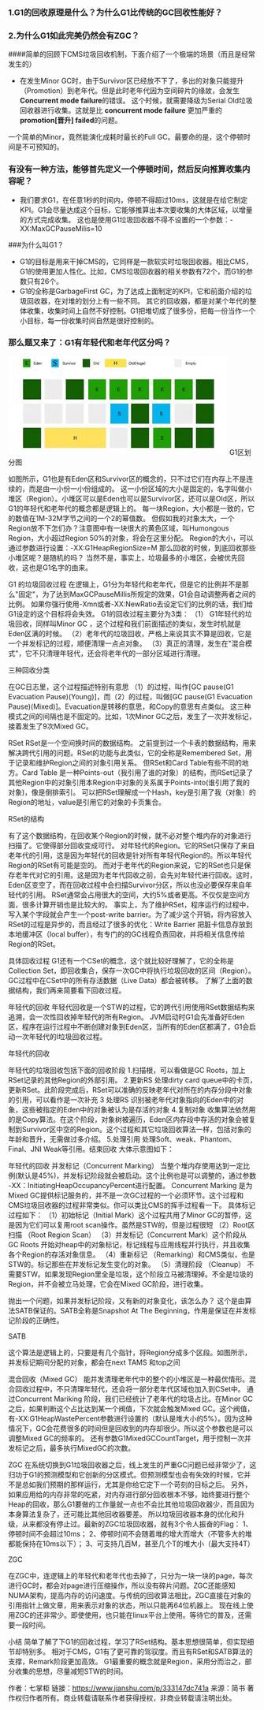 ### 1.G1的回收原理是什么？为什么G1比传统的GC回收性能好？
### 2.为什么G1如此完美仍然会有ZGC？

####简单的回顾下CMS垃圾回收机制，下面介绍了一个极端的场景（而且是经常发生的）

- 在发生Minor GC时，由于Survivor区已经放不下了，多出的对象只能提升（Promotion）到老年代。但是此时老年代因为空间碎片的缘故，会发生**Concurrent mode failure**的错误。
这个时候，就需要降级为Serial Old垃圾回收器进行收集。这就是比 **concurrent mode failure** 更加严重的**promotion[晋升] failed**的问题。

一个简单的Minor，竟然能演化成耗时最长的Full GC。最要命的是，这个停顿时间是不可预知的。

### 有没有一种方法，能够首先定义一个停顿时间，然后反向推算收集内容呢？

- 我们要求G1，在任意1秒的时间内，停顿不得超过10ms，这就是在给它制定KPI。G1会尽量达成这个目标，它能够推算出本次要收集的大体区域，以增量的方式完成收集。
这也是使用G1垃圾回收器不得不设置的一个参数：-XX:MaxGCPauseMilis=10

###为什么叫G1？

- G1的目标是用来干掉CMS的，它同样是一款软实时垃圾回收器。相比CMS，G1的使用更加人性化。比如，CMS垃圾回收器的相关参数有72个，而G1的参数只有26个。
- G1的全称是GarbageFirst GC，为了达成上面制定的KPI，它和前面介绍的垃圾回收器，在对堆的划分上有一些不同。 其它的回收器，都是对某个年代的整体收集，收集时间上自然不好控制。G1把堆切成了很多份，把每一份当作一个小目标，每一份收集时间自然是很好控制的。

### 那么题又来了：G1有年轻代和老年代区分吗？

![G1区域划分](../images/G1区域划分.webp)
G1区划分图

如图所示，G1也是有Eden区和Survivor区的概念的，只不过它们在内存上不是连续的，而是由一小份一小份组成的。
这一小份区域的大小是固定的，名字叫做小堆区（Region）。小堆区可以是Eden也可以是Survivor区，还可以是Old区，所以G1的年轻代和老年代的概念都是逻辑上的。
每一块Region，大小都是一致的，它的数值在1M-32M字节之间的一个2的幂值数。
但假如我的对象太大，一个Region放不下怎们办？注意图中有一块很大的黄色区域，叫Humongous Region，大小超过Region 50%的对象，将会在这里分配。
Region的大小，可以通过参数进行设置：-XX:G1HeapRegionSize=<N>M
那么回收的时候，到底回收那些小堆区呢？是随机的吗？
当然不是，事实上，垃圾最多的小堆区，会被优先回收，这也是G1名字的由来。

G1 的垃圾回收过程
在逻辑上，G1分为年轻代和老年代，但是它的比例并不是那么"固定"，为了达到MaxGCPauseMillis所规定的效果，G1会自动调整两者之间的比例。
如果你强行使用-Xmn或者-XX:NewRatio去设定它们的比例的话，我们给G1设定的这个目标将会失效。
G1的回收过程主要分为3类：
（1） G1年轻代的垃圾回收，同样叫Minor GC ，这个过程和我们前面描述的类似，发生时机就是Eden区满的时候。
（2）老年代的垃圾回收，严格上来说其实不算是回收，它是一个并发标记的过程，顺便清理一点点对象。
（3）真正的清理，发生在"混合模式"，它不只清理年轻代，还会将老年代的一部分区域进行清理。


三种回收分类

在GC日志里，这个过程描述特别有意思
（1）的过程，叫作[GC pause(G1 Evacuation Pause)(Young)]，而（2）的过程，叫做[GC pause(G1 Evacuation Pause)(Mixed)]。Evacuation是转移的意思，和Copy的意思有点类似。
这三种模式之间的间隔也是不固定的。比如，1次Minor GC之后，发生了一次并发标记，接着发生了9次Mixed GC。

RSet
RSet是一个空间换时间的数据结构。
之前提到过一个卡表的数据结构，用来解决跨代引用的问题。RSet的功能与此类似，它的全称是Remembered Set，用于记录和维护Region之间的对象引用关系。
但RSet和Card Table有些不同的地方。Card Table 是一种Points-out（我引用了谁的对象）的结构，而RSet记录了其他Region中的对象引用本Region中对象的关系属于Points-into(谁引用了我的对象)，像是倒排索引。
可以把RSet理解成一个Hash，key是引用了我（对象）的Region的地址，value是引用它的对象的卡页集合。


RSet的结构

有了这个数据结构，在回收某个Region的时候，就不必对整个堆内存的对象进行扫描了。它使得部分回收变成可行。
对年轻代的Region。它的RSet只保存了来自老年代的引用，这是因为年轻代的回收是针对所有年轻代Region的。所以年轻代Region的RSet有可能是空的。
而对于老年代的Region来说，它的RSet也只是保存老年代对它的引用。这是因为老年代回收之前，会先对年轻代进行回收。这时，Eden区变空了，而在回收过程中会扫描Survivor分区，所以也没必要保存来自年轻代的引用。
RSet通常会占用很大的空间，大约5%或者更高。不仅仅是空间方面，很多计算开销也是比较大的。
事实上，为了维护RSet，程序运行的过程中，写入某个字段就会产生一个post-write barrier。为了减少这个开销，将内容放入RSet的过程是异步的，而且经过了很多的优化：Write Barrier 把脏卡信息存放到本地缓冲区（local buffer），有专门的的GC线程负责回收，并将相关信息传给Region的RSet。

具体回收过程
G1还有一个CSet的概念，这个就比较好理解了，它的全称是Collection Set，即回收集合，保存一次GC中将执行垃圾回收的区间（Region）。GC过程中在CSet中的所有存活数据（Live Data）都会被转移。
了解了上面的数据结构，我们再来简要看下回收过程。

年轻代的回收
年轻代回收是一个STW的过程，它的跨代引用使用RSet数据结构来追溯，会一次性回收掉年轻代的所有Region。
JVM启动时G1会先准备好Eden区，程序在运行过程中不断创建对象到Eden区，当所有的Eden区都满了，G1会启动一次年轻代的l垃圾回收过程。


年轻代的回收

年轻代的垃圾回收包括下面的回收阶段
1.扫描根，可以看做是GC Roots，加上RSet记录的其他Region的外部引用。
2.更新RS 处理dirty card queue中的卡页，更新RSet。此阶段完成后，RSet可以准确的反映老年代对所在的内存分段中对象的引用，可以看作是一次补充
3 处理RS 识别被老年代对象指向的Eden中的对象，这些被指定的Eden中的对象被认为是存活的对象
4.复制对象 收集算法依然用的是Copy算法。在这个阶段，对象树被遍历，Eden区内存段中存活的对象会被复制到Survivor区中空的Region。这个过程和其它垃圾回收算法一样，包括对象的年龄和晋升，无需做过多介绍。
5.处理引用 处理Soft、weak、Phantom、Final、JNI Weak等引用。结束回收
大体示意图如下：


年轻代的回收
并发标记（Concurrent Marking）
当整个堆内存使用达到一定比例(默认是45%)，并发标记阶段就会被启动。这个比例也是可以调整的，通过参数 -XX：InitiatingHeapOccupancyPercent进行配置。
Concurrent Marking 是为Mixed GC提供标记服务的，并不是一次GC过程的一个必须环节。这个过程和CMS垃圾回收器的过程非常类似。你可以类比CMS的挥手过程看一下。
具体标记过程如下：
（1）初始标记（Initial Mark）这个过程共用了Minor GC的暂停，这是因为它们可以复用root scan操作。虽然是STW的，但是过程很短
（2）Root区扫描 （Root Region Scan）
（3）并发标记（Concurrent Mark）这个阶段从GC Roots 开始对heap中的对象标记，标记线程与应用线程并行执行，并且收集各个Region的存活对象信息。
（4）重新标记 （Remarking）和CMS类似，也是STW的。标记那些在并发标记发生变化的对象。
（5）清理阶段 （Cleanup） 不需要STW。如果发现Region里全是垃圾，这个阶段立马被清理掉。不全是垃圾的Region，并不会被立马处理，它会在Mixed GC阶段，进行收集。

抛出一个问题，如果并发标记阶段，又有新的对象变化，该怎么办？
这个是由算法SATB保证的。SATB全称是Snapshot At The Beginning，作用是保证在并发标记阶段的正确性。


SATB

这个算法是逻辑上的，只要是有几个指针，将Region分成多个区段。如图所示，并发标记期间分配的对象，都会在next TAMS 和top之间

混合回收（Mixed GC）
能并发清理老年代中的整个的小堆区是一种最优情形。混合回收过程中，不只清理年轻代，还会将一部分老年代区域也加入到CSet中。
通过Concurrent Mariking 阶段，我们已经统计了老年代的垃圾占比。在Minor GC之后，如果判断这个占比达到某一个阀值，下次就会触发Mixed GC。这个阀值，有-XX:G1HeapWastePercent参数进行设置的（默认是堆大小的5%）。因为这种情况下，GC会花费很多的时间但是回收到的内存却很少。所以这个参数也是可以调整Mixed GC的频率的。
还有参数G1MixedGCCountTarget，用于控制一次并发标记之后，最多执行MixedGC的次数。

ZGC
在系统切换到G1垃圾回收器之后，线上发生的严重GC问题已经非常少了，这归功于G1的预测模型和它创新的分区模式。但预测模型也会有失效的时候，它并不是总如我们预期的那样运行，尤其是你给它定下一个苛刻的目标之后。
另外，如果应用给的内存非常的吃紧，对内存进行部分回收根本不够，始终要进行整个Heap的回收，那么G1要做的工作量就一点也不会比其他垃圾回收器少，而且因为本身算法复杂了，还可能比其他回收器要差。
所以垃圾回收器本身的优化和升级，从来都没有停止过。最新的ZGC垃圾回收器，就有3个令人振奋的Flag：
1、停顿时间不会超过10ms；
2、停顿时间不会随着堆的增大而增大（不管多大的堆都能保持在10ms以下）；
3、可支持几百M，甚至几个T的堆大小（最大支持4T）


ZGC

在ZGC中，连逻辑上的年轻代和老年代也去掉了，只分为一块一块的page，每次进行GC时，都会对page进行压缩操作，所以没有碎片问题。ZGC还能感知NUMA架构，提高内存的访问速度。与传统的回收算法相比，ZGC直接在对象的引用指针上做文章，用来表示对象的状态，所以只能再64位机器上。
现在线上使用ZGC的还非常少。即使使用，也只能在linux平台上使用。等待它的普及，还需要一段时间。

小结
简单了解了下G1的回收过程，学习了RSet结构。基本思想很简单，但实现细节却特别多。
相对于CMS，G1有了更可靠的驾驭度。而且有RSet和SATB算法的支撑，Remark阶段更加高效。
G1最重要的概念就是Region，采用分而治之，部分收集的思想，尽量减短STW的时间。

作者：七掌柜
链接：https://www.jianshu.com/p/333147dc741a
来源：简书
著作权归作者所有。商业转载请联系作者获得授权，非商业转载请注明出处。